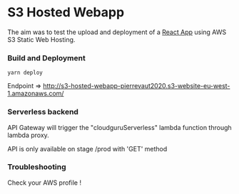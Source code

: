 # S3 Hosted Webapp

The aim was to test the upload and deployment of a [React App](https://github.com/facebook/create-react-app) using AWS S3 Static Web Hosting.

### Build and Deployment

```yarn deploy```

Endpoint => http://s3-hosted-webapp-pierrevaut2020.s3-website-eu-west-1.amazonaws.com/

### Serverless backend

API Gateway will trigger the "cloudguruServerless" lambda function through lambda proxy.

API is only available on stage /prod with 'GET' method

### Troubleshooting

Check your AWS profile !